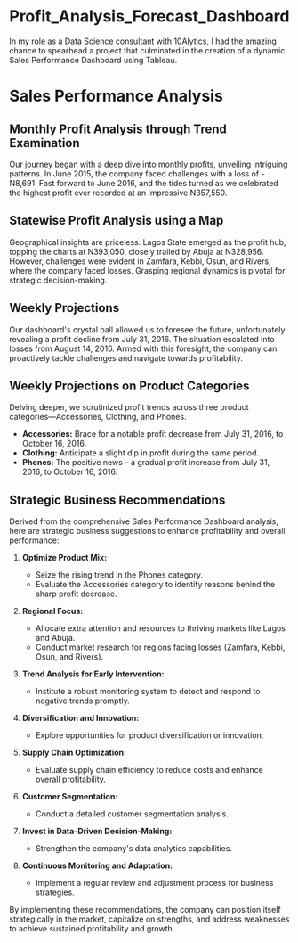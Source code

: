 # Profit_Analysis_Forecast_Dashboard

In my role as a Data Science consultant with 10Alytics, I had the amazing chance to spearhead a project that culminated in the creation of a dynamic Sales Performance Dashboard using Tableau.

# Sales Performance Analysis

## Monthly Profit Analysis through Trend Examination

Our journey began with a deep dive into monthly profits, unveiling intriguing patterns. In June 2015, the company faced challenges with a loss of -N8,691. Fast forward to June 2016, and the tides turned as we celebrated the highest profit ever recorded at an impressive N357,550.

## Statewise Profit Analysis using a Map

Geographical insights are priceless. Lagos State emerged as the profit hub, topping the charts at N393,050, closely trailed by Abuja at N328,956. However, challenges were evident in Zamfara, Kebbi, Osun, and Rivers, where the company faced losses. Grasping regional dynamics is pivotal for strategic decision-making.

## Weekly Projections

Our dashboard's crystal ball allowed us to foresee the future, unfortunately revealing a profit decline from July 31, 2016. The situation escalated into losses from August 14, 2016. Armed with this foresight, the company can proactively tackle challenges and navigate towards profitability.

## Weekly Projections on Product Categories

Delving deeper, we scrutinized profit trends across three product categories—Accessories, Clothing, and Phones.

- **Accessories:** Brace for a notable profit decrease from July 31, 2016, to October 16, 2016.
- **Clothing:** Anticipate a slight dip in profit during the same period.
- **Phones:** The positive news – a gradual profit increase from July 31, 2016, to October 16, 2016.

## Strategic Business Recommendations

Derived from the comprehensive Sales Performance Dashboard analysis, here are strategic business suggestions to enhance profitability and overall performance:

1. **Optimize Product Mix:**
   - Seize the rising trend in the Phones category.
   - Evaluate the Accessories category to identify reasons behind the sharp profit decrease.

2. **Regional Focus:**
   - Allocate extra attention and resources to thriving markets like Lagos and Abuja.
   - Conduct market research for regions facing losses (Zamfara, Kebbi, Osun, and Rivers).

3. **Trend Analysis for Early Intervention:**
   - Institute a robust monitoring system to detect and respond to negative trends promptly.

4. **Diversification and Innovation:**
   - Explore opportunities for product diversification or innovation.

5. **Supply Chain Optimization:**
   - Evaluate supply chain efficiency to reduce costs and enhance overall profitability.

6. **Customer Segmentation:**
   - Conduct a detailed customer segmentation analysis.

7. **Invest in Data-Driven Decision-Making:**
   - Strengthen the company's data analytics capabilities.

8. **Continuous Monitoring and Adaptation:**
   - Implement a regular review and adjustment process for business strategies.

By implementing these recommendations, the company can position itself strategically in the market, capitalize on strengths, and address weaknesses to achieve sustained profitability and growth.
